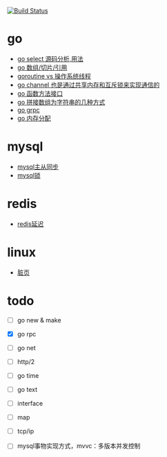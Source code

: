 [![Build Status](https://travis-ci.org/douyacun/book.svg?branch=master)](https://travis-ci.org/douyacun/book)

# go
- [go select 源码分析,用法](go/select.md)
- [go 数组/切片/引用](go/数组切片引用.md)
- [goroutine vs 操作系统线程](go/goroutine和系统线程.md)
- [go channel 也是通过共享内存和互斥锁来实现通信的](go/channel.md)
- [go 函数方法接口](go/函数方法接口.md)
- [go 拼接数组为字符串的几种方式](go/数组拼接为字符串.md)
- [go grpc](go/grpc入门.md)
- [go 内存分配](go/内存分配.md)
# mysql
- [mysql主从同步](mysql/mysql主从同步.md)
- [mysql锁](mysql/mysql锁.md)

# redis
- [redis延迟](redis/redis延迟问题.md)

# linux
- [脏页](linux/页缓存.md)

# todo
- [ ] go new & make

- [x] go rpc

- [ ] go net

- [ ] http/2

- [ ] go time

- [ ] go text

- [ ] interface

- [ ] map

- [ ] tcp/ip

- [ ] mysql事物实现方式，mvvc：多版本并发控制

    